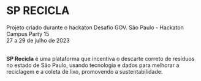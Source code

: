 # SP RECICLA <br>
Projeto criado durante o hackaton Desafio GOV. São Paulo - Hackaton Campus Party 15<br>
27 a 29 de julho de 2023<br><br>


**SP Recicla** é uma plataforma que incentiva o descarte correto de resíduos no estado de São Paulo, usando tecnologia e dados para melhorar a reciclagem e a coleta de lixo, promovendo a sustentabilidade.